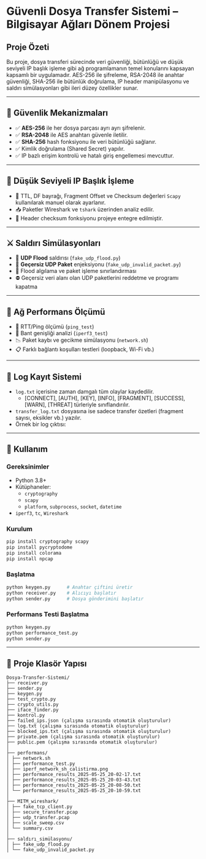 #  Güvenli Dosya Transfer Sistemi – Bilgisayar Ağları Dönem Projesi

##  Proje Özeti

Bu proje, dosya transferi sürecinde veri güvenliği, bütünlüğü ve düşük seviyeli IP başlık işleme gibi ağ programlamanın temel konularını kapsayan kapsamlı bir uygulamadır. AES-256 ile şifreleme, RSA-2048 ile anahtar güvenliği, SHA-256 ile bütünlük doğrulama, IP header manipülasyonu ve saldırı simülasyonları gibi ileri düzey özellikler sunar.


---

## 🔐 Güvenlik Mekanizmaları

- ✅ **AES-256** ile her dosya parçası ayrı ayrı şifrelenir.
- ✅ **RSA-2048** ile AES anahtarı güvenle iletilir.
- ✅ **SHA-256** hash fonksiyonu ile veri bütünlüğü sağlanır.
- ✅ Kimlik doğrulama (Shared Secret) yapılır.
- ✅ IP bazlı erişim kontrolü ve hatalı giriş engellemesi mevcuttur.

---

## 🧬 Düşük Seviyeli IP Başlık İşleme

- 📌 TTL, DF bayrağı, Fragment Offset ve Checksum değerleri `Scapy` kullanılarak manuel olarak ayarlanır.
- 📥 Paketler Wireshark ve `tshark` üzerinden analiz edilir.
- 📌 Header checksum fonksiyonu projeye entegre edilmiştir.

---

## ⚔️ Saldırı Simülasyonları

- 🧨 **UDP Flood** saldırısı (`fake_udp_flood.py`)
- 🧪 **Geçersiz UDP Paket** enjeksiyonu (`fake_udp_invalid_packet.py`)
- 🧠 Flood algılama ve paket işleme sınırlandırması
- ⛔ Geçersiz veri alanı olan UDP paketlerini reddetme ve programı kapatma

---

## 📶 Ağ Performans Ölçümü

- 🔁 RTT/Ping ölçümü (`ping_test`)
- 🚀 Bant genişliği analizi (`iperf3_test`)
- 📉 Paket kaybı ve gecikme simülasyonu (`network.sh`)
- 📋 Farklı bağlantı koşulları testleri (loopback, Wi-Fi vb.)

---

## 📝 Log Kayıt Sistemi

- `log.txt` içerisine zaman damgalı tüm olaylar kaydedilir.
  - [CONNECT], [AUTH], [KEY], [INFO], [FRAGMENT], [SUCCESS], [WARN], [THREAT] türleriyle sınıflandırılır.
- `transfer_log.txt` dosyasına ise sadece transfer özetleri (fragment sayısı, eksikler vb.) yazılır.
- Örnek bir log çıktısı:

---

## 🧪 Kullanım

### Gereksinimler

- Python 3.8+
- Kütüphaneler:
  - `cryptography`
  - `scapy`
  - `platform`, `subprocess`, `socket`, `datetime`
- `iperf3`, `tc`, `Wireshark`

### Kurulum

```bash
pip install cryptography scapy
pip install pycryptodome
pip install colorama
pip install npcap
```

### Başlatma
```bash
python keygen.py      # Anahtar çiftini üretir
python receiver.py    # Alıcıyı başlatır
python sender.py      # Dosya gönderimini başlatır
```

### Performans Testi Başlatma
```bash
python keygen.py      
python performance_test.py
python sender.py     
```
---

## 📁 Proje Klasör Yapısı

```
Dosya-Transfer-Sistemi/
├── receiver.py
├── sender.py
├── keygen.py
├── test_crypto.py
├── crypto_utils.py
├── iface_finder.py
├── kontrol.py
├── failed_ips.json (çalışma sırasında otomatik oluşturulur)
├── log.txt (çalışma sırasında otomatik oluşturulur)
├── blocked_ips.txt (çalışma sırasında otomatik oluşturulur)
├── private.pem (çalışma sırasında otomatik oluşturulur)
├── public.pem (çalışma sırasında otomatik oluşturulur)
│
├── performans/
│ ├── network.sh
│ ├── performance_test.py
│ ├── iperf_network_sh_calistirma.png
│ ├── performance_results_2025-05-25_20-02-17.txt
│ ├── performance_results_2025-05-25_20-03-43.txt
│ ├── performance_results_2025-05-25_20-08-50.txt
│ └── performance_results_2025-05-25_20-10-59.txt 
│
├── MITM_wireshark/   
│ ├── fake_tcp_client.py
│ ├── secure_transfer.pcap
│ ├── udp_transfer.pcap
│ ├── scale_sweep.csv 
│ └── summary.csv
│
├── saldırı_simülasyonu/   
│ ├── fake_udp_flood.py
│ └── fake_udp_invalid_packet.py


```












